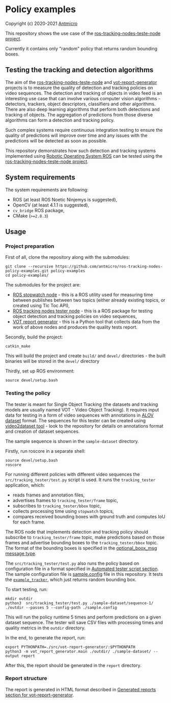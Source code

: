 # Policy examples

Copyright (c) 2020-2021 [Antmicro](https://www.antmicro.com)

This repository shows the use case of the [ros-tracking-nodes-teste-node project](https://github.com/antmicro/ros-tracking-nodes-tester-node).

Currently it contains only "random" policy that returns random bounding boxes.

## Testing the tracking and detection algorithms

The aim of the [ros-tracking-nodes-teste-node](https://github.com/antmicro/ros-tracking-nodes-tester-node) and [vot-report-generator](https://github.com/antmicro/ros-tracking-nodes-vot-report-generator) projects is to measure the quality of detection and tracking policies on video sequences.
The detection and tracking of objects in video feed is an interesting use case that can involve various computer vision algorithms - detectors, trackers, object descriptors, classifiers and other algorithms.
There are also deep learning algorithms that perform both detections and tracking of objects.
The aggregation of predictions from those diverse algorithms can form a detection and tracking policy.

Such complex systems require continuous integration testing to ensure the quality of predictions will improve over time and any issues with the predictions will be detected as soon as possible.

This repository demonstrates how such detection and tracking systems implemented using [Robotic Operating System ROS](https://www.ros.org) can be tested using the [ros-tracking-nodes-teste-node project](https://github.com/antmicro/ros-tracking-nodes-tester-node).

## System requirements

The system requirements are following:

* ROS (at least ROS Noetic Ninjemys is suggested),
* OpenCV (at least 4.1.1 is suggested),
* `cv_bridge` ROS package,
* CMake (`>=2.8.3`)

## Usage

### Project preparation

First of all, clone the repository along with the submodules:

```
git clone --recursive https://github.com/antmicro/ros-tracking-nodes-policy-examples.git policy-examples
cd policy-examples/
```

The submodules for the project are:

* [ROS stopwatch node](https://github.com/antmicro/ros-tracking-nodes-stopwatch) - this is a ROS utility used for measuring time between publishes between two topics (either already existing topics, or created using Tic Toc API),
* [ROS tracking nodes tester node](https://github.com/antmicro/ros-tracking-nodes-tester-node) - this is a ROS package for testing object detection and tracking policies on video sequences,
* [VOT report generator](https://github.com/antmicro/ros-tracking-nodes-vot-report-generator) - this is a Python tool that collects data from the work of above nodes and produces the quality tests report.

Secondly, build the project:

```
catkin_make
```

This will build the project and create `build/` and `devel/` directories - the built binaries will be stored in the `devel/` directory

Thirdly, set up ROS environment:

```
source devel/setup.bash
```

### Testing the policy

The tester is meant for Single Object Tracking (the datasets and tracking models are usually named VOT - Video Object Tracking).
It requires input data for testing in a form of video sequences with annotations in [ALOV dataset](http://alov300pp.joomlafree.it/dataset-resources.html) format.
The sequences for this tester can be created using [video2dataset tool](https://github.com/antmicro/video2dataset) - look to the repository for details on annotations format and creation of dataset sequences.

The sample sequence is shown in the `sample-dataset` directory.

Firstly, run roscore in a separate shell:
```
source devel/setup.bash
roscore
```

For running different policies with different video sequences the `src/tracking_tester/test.py` script is used.
It runs the `tracking_tester` application, which:

* reads frames and annotation files,
* advertises frames to `tracking_tester/frame` topic,
* subscribes to `tracking_tester/bbox` topic,
* collects processing time using `stopwatch` topics,
* compares received bounding boxes with ground truth and computes IoU for each frame.

The ROS node that implements detection and tracking policy should subscribe to `tracking_tester/frame` topic, make predictions based on those frames and advertise bounding boxes to the `tracking_tester/bbox` topic.
The format of the bounding boxes is specified in the [optional_boox_msg message type](https://github.com/antmicro/ros-tracking-nodes-tester-node/blob/master/msg/optional_bbox_msg.msg).

The `src/tracking_tester/test.py` also runs the policy based on configuration file in a format specified in [Automated tester script section](https://github.com/antmicro/ros-tracking-nodes-tester-node#script-and-config).
The sample configuration file is [sample.config](./sample.config) file in this repository.
It tests the [`example_tracker`](./src/example_policy/src/example_tracker/main.cpp), which just returns random bounding box.

To start testing, run:

```
mkdir outdir
python3  src/tracking_tester/test.py ./sample-dataset/sequence-1/ ./outdir --passes 5 --config-path ./sample.config
```

This will run the policy runtime 5 times and perform predictions on a given dataset sequence.
The tester will save CSV files with processing times and quality metrics in the `outdir` directory.

In the end, to generate the report, run:

```
export PYTHONPATH=./src/vot-report-generator/:$PYTHONPATH
python3 -m vot_report_generator.main ./outdir/ ./sample-dataset/ --output report
```

After this, the report should be generated in the `report` directory.

### Report structure

The report is generated in HTML format described in [Generated reports section for vot-report-generator](https://github.com/antmicro/ros-tracking-nodes-vot-report-generator#generated-reports).
